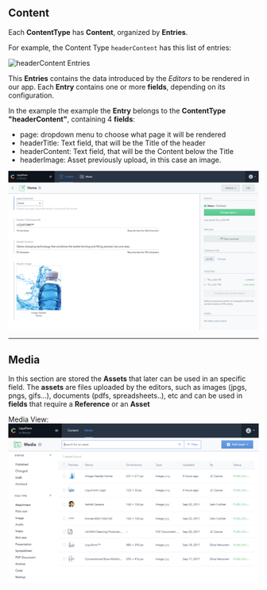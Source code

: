 ## Content

Each **ContentType** has **Content**, organized by **Entries**. 

For example, the Content Type `headerContent` has this list of entries:

![headerContent Entries](https://github.com/AmcorPackaging/LiquiForm/wiki/images/headerContentEntries.png)

This **Entries** contains the data introduced by the _Editors_ to be rendered in our app.
Each **Entry** contains one or more **fields**, depending on its configuration.

In the example the example the **Entry** belongs to the **ContentType "headerContent"**, containing 4 **fields**:
 - page: dropdown menu to choose what page it will be rendered
 - headerTitle: Text field, that will be the Title of the header
 - headerContent: Text field, that will be the Content below the Title
 - headerImage: Asset previously upload, in this case an image.

![Entry Detail](./images/entryDetail.png) 
_____

## Media
In this section are stored the **Assets** that later can be used in an specific field.
The **assets** are files uploaded by the editors, such as images (jpgs, pngs, gifs...), documents (pdfs, spreadsheets..), etc and can be used in **fields** that require a **Reference** or an **Asset**

Media View:
![Media View](./images/mediaView.png)